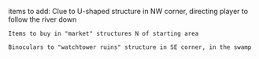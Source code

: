 items to add:
	Clue to U-shaped structure in NW corner, directing player to follow the river down

	Items to buy in "market" structures N of starting area

	Binoculars to "watchtower ruins" structure in SE corner, in the swamp

	
